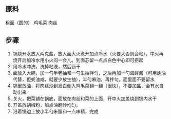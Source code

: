 ## 原料

粗面（圆的）
鸡毛菜
肉丝

## 步骤

1. 锅烧开水放入两克盐，放入面大火煮开加点冷水（火要大否则会粘），中火再烧开后加冷水用小火闷一会儿。到面芯留一点点白色中心即可捞起
2. 用冷水冲洗，洗掉粘液，然后沥干
3. 面放入大碗，加一勺半老抽和一勺生抽拌匀，之后再加一勺海鲜酱（可用蚝油代替，但蚝油咸，就要少放生抽），半勺麻油，再拌匀。面里面不要留水
4. 锅里放油，将肉丝炒到发白倒入鸡毛菜翻一翻（很快），不要加盐，会有水自动出来
5. 关火，把菜铺在锅底，面放在肉丝和菜的上面，开中火加盖烧到锅内水干
6. 开盖放胡椒粉，加点油翻炒均匀。
7. 沿着锅边上放小半勺米醋和一点味精，完成